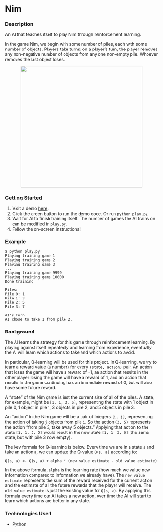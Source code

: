 # Nim

### Description
An AI that teaches itself to play Nim through reinforcement learning.

In the game Nim, we begin with some number of piles, each with some number of objects. Players take turns: on a player’s turn, the player removes any non-negative number of objects from any one non-empty pile. Whoever removes the last object loses.

<p align="center">
  <img width="400" src="https://user-images.githubusercontent.com/74436899/139157409-dd4471e3-2eaf-4f4e-83e6-e23b6bf05d1e.jpg">
</p>

### Getting Started
1. Visit a demo [here](https://replit.com/@DanielTsiang/nim).
2. Click the green button to run the demo code. Or run ```python play.py```.
3. Wait for AI to finish training itself. The number of games the AI trains on can be modified in ```play.py```.
4. Follow the on-screen instructions!

### Example
```
$ python play.py
Playing training game 1
Playing training game 2
Playing training game 3
...
Playing training game 9999
Playing training game 10000
Done training

Piles:
Pile 0: 1
Pile 1: 3
Pile 2: 5
Pile 3: 7

AI's Turn
AI chose to take 1 from pile 2.
```

### Background
The AI learns the strategy for this game through reinforcement learning. By playing against itself repeatedly and learning from experience, eventually the AI will learn which actions to take and which actions to avoid.

In particular, Q-learning will be used for this project. In Q-learning, we try to learn a reward value (a number) for every ```(state, action)``` pair. An action that loses the game will have a reward of -1, an action that results in the other player losing the game will have a reward of 1, and an action that results in the game continuing has an immediate reward of 0, but will also have some future reward.

A “state” of the Nim game is just the current size of all of the piles. A state, for example, might be ```[1, 1, 3, 5]```, representing the state with 1 object in pile 0, 1 object in pile 1, 3 objects in pile 2, and 5 objects in pile 3.

An “action” in the Nim game will be a pair of integers ```(i, j)```, representing the action of taking ```j``` objects from pile ```i```. So the action ```(3, 5)``` represents the action “from pile 3, take away 5 objects.” Applying that action to the state ```[1, 1, 3, 5]``` would result in the new state ```[1, 1, 3, 0]``` (the same state, but with pile 3 now empty).

The key formula for Q-learning is below. Every time we are in a state ```s``` and take an action ```a```, we can update the Q-value ```Q(s, a)``` according to:

```Q(s, a) <- Q(s, a) + alpha * (new value estimate - old value estimate)```

In the above formula, ```alpha``` is the learning rate (how much we value new information compared to information we already have). The ```new value estimate``` represents the sum of the reward received for the current action and the estimate of all the future rewards that the player will receive. The ```old value estimate``` is just the existing value for ```Q(s, a)```. By applying this formula every time our AI takes a new action, over time the AI will start to learn which actions are better in any state.

### Technologies Used
* Python